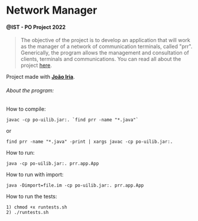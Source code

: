 # Network Manager
#### @IST - PO Project 2022

> The objective of the project is to develop an application that will work as the manager of a network of communication terminals, called "prr". Generically, the program allows the management and consultation of clients, terminals and communications. You can read all about the project [here](NetworkManager/document.pdf).

Project made with **[João Iria](https://github.com/JoaoIria)**.



###### About the program:

How to compile: 
```
javac -cp po-uilib.jar:. `find prr -name "*.java"`
```
or
```
find prr -name "*.java" -print | xargs javac -cp po-uilib.jar:.
```

How to run: 
```
java -cp po-uilib.jar:. prr.app.App
```

How to run with import: 
```
java -Dimport=file.im -cp po-uilib.jar:. prr.app.App
```

How to run the tests: 
```
1) chmod +x runtests.sh
2) ./runtests.sh
```
